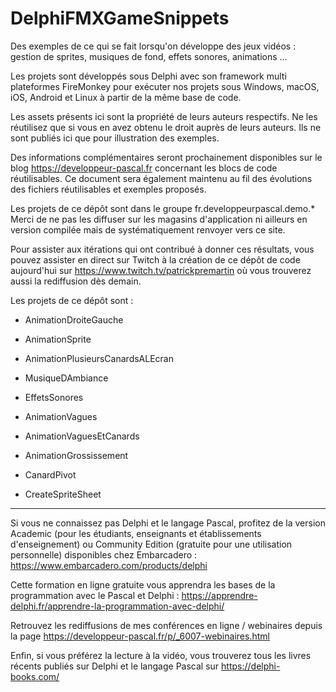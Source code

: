 # DelphiFMXGameSnippets

Des exemples de ce qui se fait lorsqu'on développe des jeux vidéos : gestion de sprites, musiques de fond, effets sonores, animations ...

Les projets sont développés sous Delphi avec son framework multi plateformes FireMonkey pour exécuter nos projets sous Windows, macOS, iOS, Android et Linux à partir de la même base de code.

Les assets présents ici sont la propriété de leurs auteurs respectifs. Ne les réutilisez que si vous en avez obtenu le droit auprès de leurs auteurs. Ils ne sont publiés ici que pour illustration des exemples.

Des informations complémentaires seront prochainement disponibles sur le blog https://developpeur-pascal.fr concernant les blocs de code réutilisables. Ce document sera également maintenu au fil des évolutions des fichiers réutilisables et exemples proposés.

Les projets de ce dépôt sont dans le groupe fr.developpeurpascal.demo.*
Merci de ne pas les diffuser sur les magasins d'application ni ailleurs en version compilée mais de systématiquement renvoyer vers ce site.

Pour assister aux itérations qui ont contribué à donner ces résultats, vous pouvez assister en direct sur Twitch à la création de ce dépôt de code aujourd'hui sur https://www.twitch.tv/patrickpremartin où vous trouverez aussi la rediffusion dès demain.

Les projets de ce dépôt sont :

* AnimationDroiteGauche

* AnimationSprite

* AnimationPlusieursCanardsALEcran

* MusiqueDAmbiance

* EffetsSonores

* AnimationVagues

* AnimationVaguesEtCanards

* AnimationGrossissement

* CanardPivot

* CreateSpriteSheet

-----

Si vous ne connaissez pas Delphi et le langage Pascal, profitez de la version Academic (pour les étudiants, enseignants et établissements d'enseignement) ou Community Edition (gratuite pour une utilisation personnelle) disponibles chez Embarcadero :
https://www.embarcadero.com/products/delphi

Cette formation en ligne gratuite vous apprendra les bases de la programmation avec le Pascal et Delphi :
https://apprendre-delphi.fr/apprendre-la-programmation-avec-delphi/

Retrouvez les rediffusions de mes conférences en ligne / webinaires depuis la page https://developpeur-pascal.fr/p/_6007-webinaires.html

Enfin, si vous préférez la lecture à la vidéo, vous trouverez tous les livres récents publiés sur Delphi et le langage Pascal sur https://delphi-books.com/
